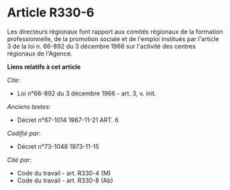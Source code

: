 # Article R330-6

Les directeurs régionaux font rapport aux comités régionaux de la formation professionnelle, de la promotion sociale et de
l'emploi institués par l'article 3 de la loi n. 66-892 du 3 décembre 1966 sur l'activité des centres régionaux de l'Agence.

**Liens relatifs à cet article**

_Cite_:

  - Loi n°66-892 du 3 décembre 1966 - art. 3, v. init.

_Anciens textes_:

  - Décret n°67-1014 1967-11-21 ART. 6

_Codifié par_:

  - Décret n°73-1048 1973-11-15

_Cité par_:

  - Code du travail - art. R330-4 (M)
  - Code du travail - art. R330-8 (Ab)
